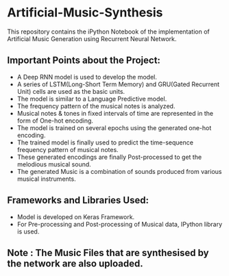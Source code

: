 # Artificial-Music-Synthesis
This repository contains the iPython Notebook of the implementation of Artificial Music Generation using Recurrent Neural Network.

## Important Points about the Project: 
- A Deep RNN model is used to develop the model.
- A series of LSTM(Long-Short Term Memory) and GRU(Gated Recurrent Unit) cells are used as the basic units.
- The model is similar to a Language Predictive model.
- The frequency pattern of the musical notes is analyzed.
- Musical notes & tones in fixed intervals of time are represented in the form of One-hot encoding.
- The model is trained on several epochs using the generated one-hot encoding.
- The trained model is finally used to predict the time-sequence frequency pattern of musical notes.
- These generated encodings are finally Post-processed to get the melodious musical sound.
- The generated Music is a combination of sounds produced from various musical instruments.

## Frameworks and Libraries Used: 
- Model is developed on Keras Framework.
- For Pre-processing and Post-processing of Musical data, IPython library is used.

## Note : The Music Files that are synthesised by the network are also uploaded.
